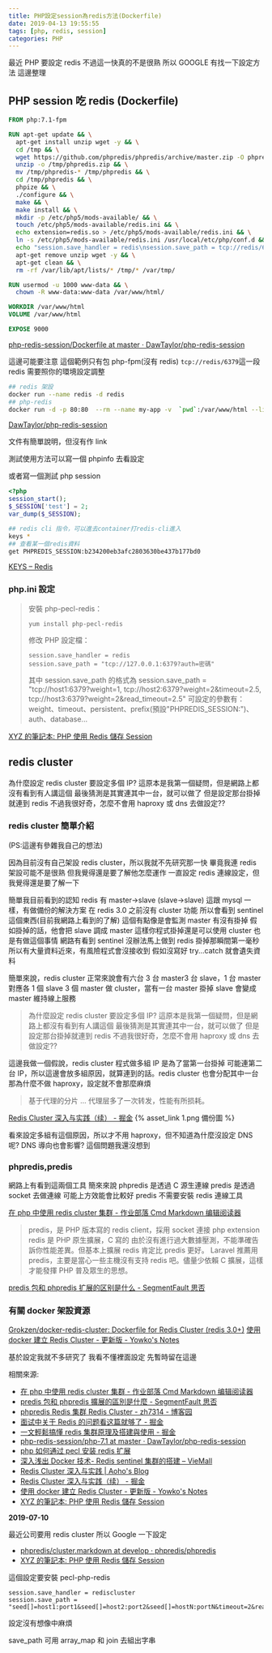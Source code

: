 ```yaml
---
title: PHP設定session為redis方法(Dockerfile)
date: 2019-04-13 19:55:55
tags: [php, redis, session]
categories: PHP
---
```


最近 PHP 要設定 redis
不過這一快真的不是很熟
所以 GOOGLE 有找一下設定方法
這邊整理

<!--more-->

## PHP session 吃 redis (Dockerfile)

```dockerfile
FROM php:7.1-fpm

RUN apt-get update && \
  apt-get install unzip wget -y && \
  cd /tmp && \
  wget https://github.com/phpredis/phpredis/archive/master.zip -O phpredis.zip && \
  unzip -o /tmp/phpredis.zip && \
  mv /tmp/phpredis-* /tmp/phpredis && \
  cd /tmp/phpredis && \
  phpize && \
  ./configure && \
  make && \
  make install && \
  mkdir -p /etc/php5/mods-available/ && \
  touch /etc/php5/mods-available/redis.ini && \
  echo extension=redis.so > /etc/php5/mods-available/redis.ini && \
  ln -s /etc/php5/mods-available/redis.ini /usr/local/etc/php/conf.d && \
  echo "session.save_handler = redis\nsession.save_path = tcp://redis/6379" >> /usr/local/etc/php/conf.d/docker-php-ext-redis.ini && \
  apt-get remove unzip wget -y && \
  apt-get clean && \
  rm -rf /var/lib/apt/lists/* /tmp/* /var/tmp/

RUN usermod -u 1000 www-data && \
  chown -R www-data:www-data /var/www/html/

WORKDIR /var/www/html
VOLUME /var/www/html

EXPOSE 9000
```

[php-redis-session/Dockerfile at master · DawTaylor/php-redis-session](https://github.com/DawTaylor/php-redis-session/blob/master/php-7.1/Dockerfile)

這邊可能要注意
這個範例只有包 php-fpm(沒有 redis)
`tcp://redis/6379`這一段 redis 需要照你的環境設定調整

```bash
## redis 架設
docker run --name redis -d redis
## php-redis
docker run -d -p 80:80  --rm --name my-app -v  `pwd`:/var/www/html --link redis  dawtaylor/php-redis-session:5.6-apache
```

[DawTaylor/php-redis-session](https://github.com/DawTaylor/php-redis-session)

文件有簡單說明，但沒有作 link

測試使用方法可以寫一個 phpinfo 去看設定

或者寫一個測試 php session

```php
<?php
session_start();
$_SESSION['test'] = 2;
var_dump($_SESSION);
```

```bash
## redis cli 指令，可以進去container打redis-cli進入
keys *
## 查看某一個redis資料
get PHPREDIS_SESSION:b234200eb3afc2803630be437b177bd0
```

[KEYS – Redis](https://redis.io/commands/KEYS)

### php.ini 設定

> 安裝 php-pecl-redis：
>
> ```
> yum install php-pecl-redis
> ```
>
> 修改 PHP 設定檔：
>
> ```
> session.save_handler = redis
> session.save_path = "tcp://127.0.0.1:6379?auth=密碼"
> ```
>
> 其中 session.save_path 的格式為
> session.save_path = "tcp://host1:6379?weight=1, tcp://host2:6379?weight=2&timeout=2.5, tcp://host3:6379?weight=2&read_timeout=2.5"
> 可設定的參數有：weight、timeout、persistent、prefix(預設"PHPREDIS_SESSION:")、auth、database...

[XYZ 的筆記本: PHP 使用 Redis 儲存 Session](https://xyz.cinc.biz/2018/03/php-redis-session.html)

## redis cluster

為什麼設定 redis cluster 要設定多個 IP?
這原本是我第一個疑問，但是網路上都沒有看到有人講這個
最後猜測是其實連其中一台，就可以做了
但是設定那台掛掉就連到 redis
不過我很好奇，怎麼不會用 haproxy 或 dns 去做設定??

### redis cluster 簡單介紹

(PS:這邊有參雜我自己的想法)

因為目前沒有自己架設 redis cluster，所以我就不先研究那一快
畢竟我連 redis 架設可能不是很熟
但我覺得還是要了解他怎麼運作
一直設定 redis 連線設定，但我覺得還是要了解一下

簡單我目前看到的認知 redis 有 master→slave (slave→slave)
這跟 mysql 一樣，有做備份的解決方案
在 redis 3.0 之前沒有 cluster 功能
所以會看到 sentinel 這個東西(目前我網路上看到的了解)
這個有點像是會監測 master 有沒有掛掉
假如掛掉的話，他會把 slave 調成 master
這樣你程式掛掉還是可以使用
cluster 也是有做這個事情
網路有看到 sentinel 沒辦法馬上做到 redis 掛掉那瞬間第一毫秒
所以有大量資料近來，有風險程式會沒接收到
假如沒寫好 try...catch 就會遺失資料

簡單來說，redis cluster 正常來說會有六台
3 台 master3 台 slave，1 台 master 對應各 1 個 slave
3 個 master 做 cluster，當有一台 master 掛掉 slave 會變成 master
維持線上服務

> 為什麼設定 redis cluster 要設定多個 IP?
> 這原本是我第一個疑問，但是網路上都沒有看到有人講這個
> 最後猜測是其實連其中一台，就可以做了
> 但是設定那台掛掉就連到 redis
> 不過我很好奇，怎麼不會用 haproxy 或 dns 去做設定??

這邊我做一個假說，redis cluster 程式做多組 IP 是為了當第一台掛掉
可能連第二台 IP，所以這邊會放多組原因，就算連到的話。redis cluster 也會分配其中一台
那為什麼不做 haproxy，設定就不會那麼麻煩

> 基于代理的分片
> ...
> 代理层多了一次转发，性能有所损耗。

[Redis Cluster 深入与实践（续） - 掘金](https://juejin.im/post/5a54a6fbf265da3e3f4c9048) {% asset_link 1.png 備份圖 %}

看來設定多組有這個原因，所以才不用 haproxy，但不知道為什麼沒設定 DNS 呢?
DNS 導向也會影響?
這個問題我還沒想到

### phpredis,predis

網路上有看到這兩個工具
簡來來說 phpredis 是透過 C 源生連線
predis 是透過 socket 去做連線
可能上方效能會比較好
predis 不需要安裝 redis 連線工具

[在 php 中使用 redis cluster 集群 - 作业部落 Cmd Markdown 编辑阅读器](https://www.zybuluo.com/phper/note/248555)

> predis，是 PHP 版本寫的 redis client，採用 socket 連接
> php extension redis 是 PHP 原生擴展，C 寫的
> 由於沒有進行過大數據壓測，不能準確告訴你性能差異。但基本上擴展 redis 肯定比 predis 更好。
> Laravel 推薦用 predis，主要是當心一些主機沒有支持 redis 吧。儘量少依賴 C 擴展，這樣才能發揮 PHP 普及眾生的思想。

[predis 包和 phpredis 扩展的区别是什么 - SegmentFault 思否](https://segmentfault.com/q/1010000008848852)

### 有關 docker 架設資源

[Grokzen/docker-redis-cluster: Dockerfile for Redis Cluster (redis 3.0+)](https://github.com/Grokzen/docker-redis-cluster)
[使用 docker 建立 Redis Cluster - 更新版 - Yowko's Notes](https://blog.yowko.com/redis-cluster-docker/)

基於設定我就不多研究了
我看不懂裡面設定
先暫時留在這邊

相關來源:

- [在 php 中使用 redis cluster 集群 - 作业部落 Cmd Markdown 编辑阅读器](https://www.zybuluo.com/phper/note/248555)
- [predis 包和 phpredis 擴展的區別是什麼 - SegmentFault 思否](https://segmentfault.com/q/1010000008848852)
- [phpredis Redis 集群 Redis Cluster - zh7314 - 博客园](https://www.cnblogs.com/zx-admin/p/7750612.html)
- [面试中关于 Redis 的问题看这篇就够了 - 掘金](https://juejin.im/post/5ad6e4066fb9a028d82c4b66)
- [一文輕鬆搞懂 redis 集群原理及搭建與使用 - 掘金](https://juejin.im/post/5ad54d76f265da23970759d3)
- [php-redis-session/php-7.1 at master · DawTaylor/php-redis-session](https://github.com/DawTaylor/php-redis-session/tree/master/php-7.1)
- [php 如何通过 pecl 安装 redis 扩展](https://newsn.net/say/pecl-install-redis.html)
- [深入浅出 Docker 技术- Redis sentinel 集群的搭建 – VieMall](http://www.dczou.com/viemall/837.html)
- [Redis Cluster 深入与实践 | Aoho's Blog](http://blueskykong.com/2017/09/29/rediscluster/)
- [Redis Cluster 深入与实践（续） - 掘金](https://juejin.im/post/5a54a6fbf265da3e3f4c9048)
- [使用 docker 建立 Redis Cluster - 更新版 - Yowko's Notes](https://blog.yowko.com/redis-cluster-docker/)
- [XYZ 的筆記本: PHP 使用 Redis 儲存 Session](https://xyz.cinc.biz/2018/03/php-redis-session.html)

**2019-07-10**

最近公司要用 redis cluster
所以 Google 一下設定

- [phpredis/cluster.markdown at develop · phpredis/phpredis](https://github.com/phpredis/phpredis/blob/develop/cluster.markdown#session-handler)
- [XYZ 的筆記本: PHP 使用 Redis 儲存 Session](https://xyz.cinc.biz/2018/03/php-redis-session.html)

這個設定要安裝 pecl-php-redis

```
session.save_handler = rediscluster
session.save_path = "seed[]=host1:port1&seed[]=host2:port2&seed[]=hostN:portN&timeout=2&read_timeout=2&failover=error&persistent=1&auth=password"
```

設定沒有想像中麻煩

save_path 可用 array_map 和 join 去組出字串
